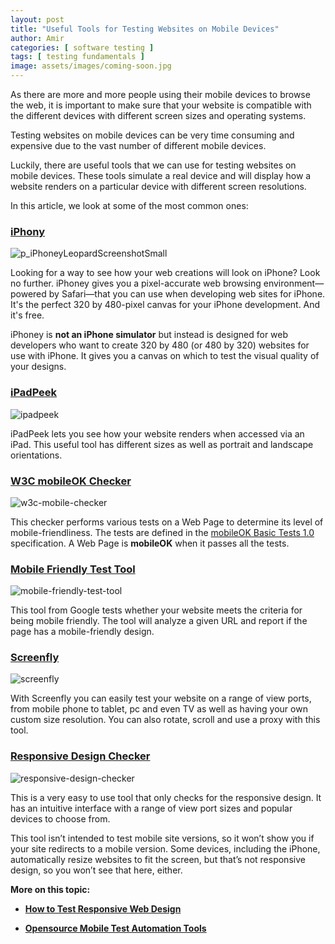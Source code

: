 ```yaml
---
layout: post
title: "Useful Tools for Testing Websites on Mobile Devices"
author: Amir
categories: [ software testing ]
tags: [ testing fundamentals ]
image: assets/images/coming-soon.jpg
---
```


As there are more and more people using their mobile devices to browse the web, it is important to make sure that your website is compatible with the different devices with different screen sizes and operating systems.

Testing websites on mobile devices can be very time consuming and expensive due to the vast number of different mobile devices.

Luckily, there are useful tools that we can use for testing websites on mobile devices. These tools simulate a real device and will display how a website renders on a particular device with different screen resolutions.

In this article, we look at some of the most common ones:

### [iPhony](https://www.marketcircle.com/iphoney/)

![p_iPhoneyLeopardScreenshotSmall](http://69.164.212.71/wp-content/uploads/2015/08/p_iPhoneyLeopardScreenshotSmall-e1440956631516.jpg)

Looking for a way to see how your web creations will look on iPhone? Look no further. iPhoney gives you a pixel-accurate web browsing environment—powered by Safari—that you can use when developing web sites for iPhone. It's the perfect 320 by 480-pixel canvas for your iPhone development. And it's free.

iPhoney is **not an iPhone simulator** but instead is designed for web developers who want to create 320 by 480 (or 480 by 320) websites for use with iPhone. It gives you a canvas on which to test the visual quality of your designs.

### [iPadPeek](http://ipadpeek.com/)

![ipadpeek](http://69.164.212.71/wp-content/uploads/2015/08/ipadpeek-e1441111242938.png)

iPadPeek lets you see how your website renders when accessed via an iPad. This useful tool has different sizes as well as portrait and landscape orientations.

### [W3C mobileOK Checker](http://validator.w3.org/mobile/)

![w3c-mobile-checker](http://69.164.212.71/wp-content/uploads/2015/08/w3c-mobile-checker-e1441111767766.png)

This checker performs various tests on a Web Page to determine its level of mobile-friendliness. The tests are defined in the [mobileOK Basic Tests 1.0](http://www.w3.org/TR/mobileOK-basic10-tests/) specification. A Web Page is **mobileOK** when it passes all the tests.

### [Mobile Friendly Test Tool](https://www.google.co.uk/webmasters/tools/mobile-friendly/)

![mobile-friendly-test-tool](http://69.164.212.71/wp-content/uploads/2015/08/mobile-friendly-test-tool-e1441112026656.png)

This tool from Google tests whether your website meets the criteria for being mobile friendly. The tool will analyze a given URL and report if the page has a mobile-friendly design.

### [Screenfly](http://quirktools.com/screenfly/)

![screenfly](http://69.164.212.71/wp-content/uploads/2015/08/screenfly.jpg)

With Screenfly you can easily test your website on a range of view ports, from mobile phone to tablet, pc and even TV as well as having your own custom size resolution. You can also rotate, scroll and use a proxy with this tool.

### [Responsive Design Checker](http://responsivedesignchecker.com/)

![responsive-design-checker](http://69.164.212.71/wp-content/uploads/2015/08/responsive-design-checker-e1441113112146.png)

This is a very easy to use tool that only checks for the responsive design. It has an intuitive interface with a range of view port sizes and popular devices to choose from.

This tool isn’t intended to test mobile site versions, so it won’t show you if your site redirects to a mobile version. Some devices, including the iPhone, automatically resize websites to fit the screen, but that’s not responsive design, so you won’t see that here, either.

**More on this topic:**

*   **[How to Test Responsive Web Design](https://www.testingexcellence.com/how-to-test-responsive-web-design/)**

*   **[Opensource Mobile Test Automation Tools](https://www.testingexcellence.com/open-source-mobile-test-automation-tools/)**